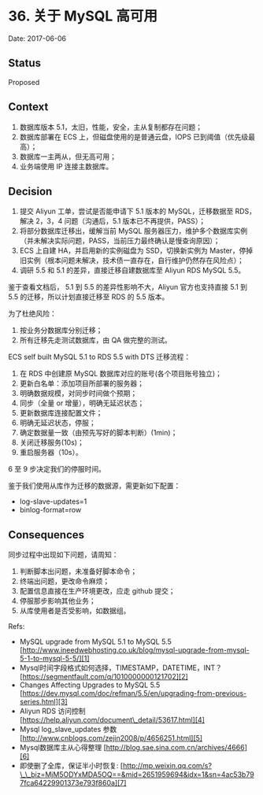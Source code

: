 # 36. 关于 MySQL 高可用

Date: 2017-06-06

## Status

Proposed

## Context

1. 数据库版本 5.1，太旧，性能，安全，主从复制都存在问题；
2. 数据库部署在 ECS 上，但磁盘使用的是普通云盘，IOPS 已到阈值（优先级最高）；
3. 数据库一主两从，但无高可用；
4. 业务端使用 IP 连接主数据库。

## Decision

1. 提交 Aliyun 工单，尝试是否能申请下 5.1 版本的 MySQL，迁移数据至 RDS，解决 2，3，4 问题（沟通后，5.1 版本已不再提供，PASS）；
2. 将部分数据库迁移出，缓解当前 MySQL 服务器压力，维护多个数据库实例（并未解决实际问题，PASS，当前压力最终确认是慢查询原因）；
3. ECS 上自建 HA，并启用新的实例磁盘为 SSD，切换新实例为 Master，停掉旧实例（根本问题未解决，技术债一直存在，自行维护仍然存在风险点）；
4. 调研 5.5 和 5.1 的差异，直接迁移自建数据库至 Aliyun RDS MySQL 5.5。

鉴于查看文档后， 5.1 到 5.5 的差异性影响不大，Aliyun 官方也支持直接 5.1 到 5.5 的迁移，所以计划直接迁移至 RDS 的 5.5 版本。

为了杜绝风险：

1. 按业务分数据库分别迁移；
2. 所有迁移先走测试数据库，由 QA 做完整的测试。

ECS self built MySQL 5.1 to RDS 5.5 with DTS 迁移流程：

1. 在 RDS 中创建原 MySQL 数据库对应的账号(各个项目账号独立)；
2. 更新白名单：添加项目所部署的服务器；
3. 明确数据规模，对同步时间做个预期；
4. 同步（全量 or 增量），明确无延迟状态；
5. 更新数据库连接配置文件；
6. 明确无延迟状态，停服；
7. 确定数据量一致（由预先写好的脚本判断）(1min)；
8. 关闭迁移服务(10s)；
9. 重启服务器（10s）。

6 至 9 步决定我们的停服时间。

鉴于我们使用从库作为迁移的数据源，需更新如下配置：

* log-slave-updates=1
* binlog-format=row

## Consequences

同步过程中出现如下问题，请周知：

1. 判断脚本出问题，未准备好脚本命令；
2. 终端出问题，更改命令麻烦；
3. 配置信息直接在生产环境更改，应走 github 提交；
4. 停服那步影响其他业务；
5. 从库使用者是否受影响，如数据组。

Refs:

* MySQL upgrade from MySQL 5.1 to MySQL 5.5 [http://www.ineedwebhosting.co.uk/blog/mysql-upgrade-from-mysql-5-1-to-mysql-5-5/][1]
* Mysql时间字段格式如何选择，TIMESTAMP，DATETIME，INT？[https://segmentfault.com/q/1010000000121702][2]
* Changes Affecting Upgrades to MySQL 5.5 [https://dev.mysql.com/doc/refman/5.5/en/upgrading-from-previous-series.html][3]
* Aliyun RDS 访问控制 [https://help.aliyun.com/document\_detail/53617.html][4]
* Mysql log\_slave\_updates 参数 [http://www.cnblogs.com/zejin2008/p/4656251.html][5]
* Mysql数据库主从心得整理 [http://blog.sae.sina.com.cn/archives/4666][6]
* 即使删了全库，保证半小时恢复: [http://mp.weixin.qq.com/s?\_\_biz=MjM5ODYxMDA5OQ==&mid=2651959694&idx=1&sn=4ac53b797fca64229901373e793f860a][7]

[1]:	http://www.ineedwebhosting.co.uk/blog/mysql-upgrade-from-mysql-5-1-to-mysql-5-5/
[2]:	https://segmentfault.com/q/1010000000121702
[3]:	https://dev.mysql.com/doc/refman/5.5/en/upgrading-from-previous-series.html
[4]:	https://help.aliyun.com/document_detail/53617.html
[5]:	http://www.cnblogs.com/zejin2008/p/4656251.html
[6]:	http://blog.sae.sina.com.cn/archives/4666
[7]:	http://mp.weixin.qq.com/s?__biz=MjM5ODYxMDA5OQ==&mid=2651959694&idx=1&sn=4ac53b797fca64229901373e793f860a